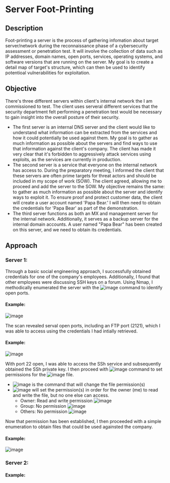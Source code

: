 # Server Foot-Printing

## Description
 Foot-printing a server is the process of gathering infomation about target server/network during the reconnaissance phase of a cybersecurity assessment or penetration test. It will involve the collection of data such as IP addresses, domain names, open ports, services, operating systems, and software versions that are running on the server. My goal is to create a detail map of target's structure, which can then be used to identify potentioal vulnerabilities for exploitation.

## Objective
 There's three different servers within client's internal network the I am commissioned to test. The client uses serveral different services that the security department felt performing a penetration test would be necessary to gain insight into the overall posture of their security.
 - The first server is an internal DNS server and the client would like to understand what information can be extracted from the services and how it could potentially be used against them. My goal is to gather as much information as possible about the servers and find ways to use that information against the client's company. The client has made it very clear that it's forbidden to aggressively attack services using exploits, as the services are currently in production. 
 - The second server is a service that everyone on the internal network has access to. During the preparatory meeting, I informed the client that these servers are often prime targets for threat actors and should be included in my scope of work (SOW). The client agreed, allowing me to proceed and add the server to the SOW. My objective remains the same: to gather as much information as possible about the server and identify ways to exploit it. To ensure proof and protect customer data, the client will create a user account named 'Papa Bear.' I will then need to obtain the credentials for 'Papa Bear' as part of the demonstration.
 - The third server functions as both an MX and management server for the internal network. Additionally, it serves as a backup server for the internal domain accounts. A user named "Papa Bear" has been created on this server, and we need to obtain its credentials.

## Approach

### Server 1:
 Through a basic social engineering approach, I successfully obtained credentials for one of the company's employees. Additionally, I found that other employees were discussing SSH keys on a forum. Using Nmap, I methodically enumerated the server with the ![image](https://github.com/user-attachments/assets/599d8713-eebc-40d3-81a4-c4c544da7df3) command to identify open ports. 
 
#### Example:
![image](https://github.com/user-attachments/assets/c30d7c81-2987-46d6-a8fd-cd24a10abe2d)

 The scan revealed serval open ports, including an FTP port (2121), which I was able to access using the credentials I had intially retrieved.
 
#### Example:
![image](https://github.com/user-attachments/assets/3e0e541f-bced-454d-a7b2-ce4c2b8d1e89)

 With port 22 open, I was able to access the SSh service and subsequently obtained the SSh private key. I then proceed with ![image](https://github.com/user-attachments/assets/332412b7-468d-4a9f-ba11-39d27f3f9075) command to set permissions for the ![image](https://github.com/user-attachments/assets/8d04228f-2051-4bd1-b9c4-b11a3b1ec405) file. 
 - ![image](https://github.com/user-attachments/assets/99e2ceda-a346-43d6-bfeb-907621cb1bf2) is the command that will change the file permission(s)
 - ![image](https://github.com/user-attachments/assets/40ccca80-30a9-415d-96c8-04634e3cfd05) will set the permission(s) in order for the owner (me) to read and write the file, but no one else can access.
   - Owner: Read and write permission ![image](https://github.com/user-attachments/assets/c696e0df-747f-4f51-ab36-50e29c6e4067)
   - Group: No permission ![image](https://github.com/user-attachments/assets/f29aa300-0f6c-443c-add0-90db53339c85)
   - Others: No permission ![image](https://github.com/user-attachments/assets/4f1a6d6d-e1b4-4dee-a7ae-ab379677e1af)

 Now that permission has been established, I then proceeded with a simple enumeration to obtain files that could be used againsted the company. 

 #### Example:
 ![image](https://github.com/user-attachments/assets/db0196c0-dece-4475-8cd1-9777eb9b4ad1)

### Server 2:

#### Example:

